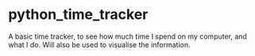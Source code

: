 # python_time_tracker
A basic time tracker, to see how much time I spend on my computer, and what I do. Will also be used to visualise the information.
